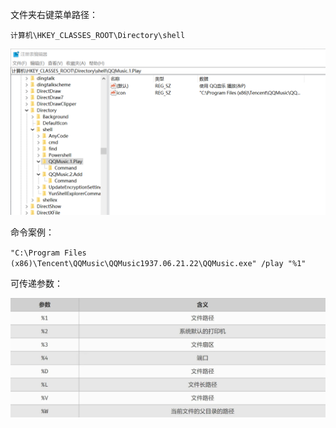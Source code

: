 ﻿文件夹右键菜单路径：

`计算机\HKEY_CLASSES_ROOT\Directory\shell`

![Snipaste_2023-07-24_20-53-45.png](doc/Snipaste_2023-07-24_20-53-45.png)

命令案例：

`"C:\Program Files (x86)\Tencent\QQMusic\QQMusic1937.06.21.22\QQMusic.exe" /play "%1"`

可传递参数：

![v2-326cdc123eda58eacb354c1d4662f645_1440w.jpg](doc/v2-326cdc123eda58eacb354c1d4662f645_1440w.jpg)
